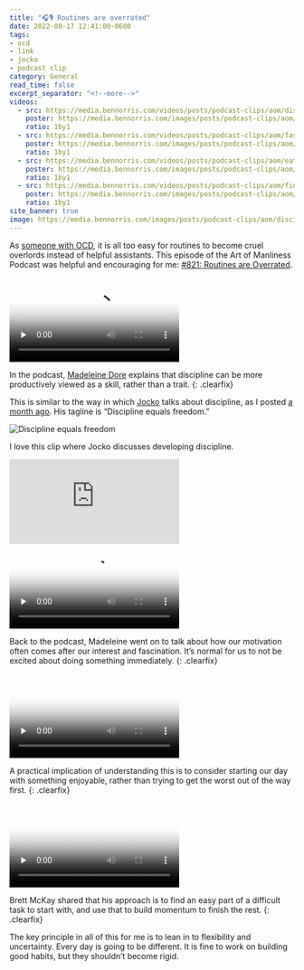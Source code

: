 ```yaml
---
title: "🎧🎙️ Routines are overrated"
date: 2022-08-17 12:41:00-0600
tags:
- ocd
- link
- jocko
- podcast clip
category: General
read_time: false
excerpt_separator: "<!--more-->" 
videos:
  - src: https://media.bennorris.com/videos/posts/podcast-clips/aom/discipline-is-a-skill.mov
    poster: https://media.bennorris.com/images/posts/podcast-clips/aom/discipline-is-a-skill.jpg
    ratio: 1by1
  - src: https://media.bennorris.com/videos/posts/podcast-clips/aom/fascination-precedes-interest.mov
    poster: https://media.bennorris.com/images/posts/podcast-clips/aom/fascination-precedes-interest.jpg
    ratio: 1by1
  - src: https://media.bennorris.com/videos/posts/podcast-clips/aom/eat-the-cream-not-the-frog.mov
    poster: https://media.bennorris.com/images/posts/podcast-clips/aom/eat-the-cream-not-the-frog.jpg
    ratio: 1by1
  - src: https://media.bennorris.com/videos/posts/podcast-clips/aom/find-the-easy-way-in.mov
    poster: https://media.bennorris.com/images/posts/podcast-clips/aom/find-the-easy-way-in.jpg
    ratio: 1by1
site_banner: true
image: https://media.bennorris.com/images/posts/podcast-clips/aom/discipline-is-a-skill.jpg
---
```


As [someone with OCD](https://bennorris.com/tags/ocd/), it is all too easy for routines to become cruel overlords instead of helpful assistants. This episode of the Art of Manliness Podcast was helpful and encouraging for me: [#821: Routines are Overrated](https://www.artofmanliness.com/character/behavior/podcast-821-routines-are-overrated/).

<div class="embed-responsive embed-responsive-1by1 image-medium align-left">
    <video class="embed-responsive-item" controls="controls" playsinline="playsinline" src="https://media.bennorris.com/videos/posts/podcast-clips/aom/discipline-is-a-skill.mov" poster="https://media.bennorris.com/images/posts/podcast-clips/aom/discipline-is-a-skill.jpg" style="background-image:url(https://media.bennorris.com/images/posts/podcast-clips/aom/discipline-is-a-skill.jpg);background-size:contain;background-repeat:no-repeat;" preload="none"></video>
</div>

In the podcast, [Madeleine Dore](https://www.madeleinedore.com) explains that discipline can be more productively viewed as a skill, rather than a trait.
{: .clearfix}

<!--more-->

This is similar to the way in which [Jocko](https://bennorris.com/tags/jocko/) talks about discipline, as I posted [a month ago](https://bennorris.com/2022/07/14/building-discipline). His tagline is “Discipline equals freedom.”

![Discipline equals freedom](https://media.bennorris.com/images/posts/discipline-equals-freedom-flag.jpg)

I love this clip where Jocko discusses developing discipline.

<div class="embed-responsive embed-responsive-16by9">
  <iframe class="embed-responsive-item" src="https://www.youtube-nocookie.com/embed/_tE8kE8IfiY" title="YouTube video player" frameborder="0" allow="accelerometer; autoplay; clipboard-write; encrypted-media; gyroscope; picture-in-picture" allowfullscreen></iframe>
</div>

<div class="embed-responsive embed-responsive-1by1 image-medium align-left">
    <video class="embed-responsive-item" controls="controls" playsinline="playsinline" src="https://media.bennorris.com/videos/posts/podcast-clips/aom/fascination-precedes-interest.mov" poster="https://media.bennorris.com/images/posts/podcast-clips/aom/fascination-precedes-interest.jpg" style="background-image:url(https://media.bennorris.com/images/posts/podcast-clips/aom/fascination-precedes-interest.jpg);background-size:contain;background-repeat:no-repeat;" preload="none"></video>
</div>

Back to the podcast, Madeleine went on to talk about how our motivation often comes after our interest and fascination. It’s normal for us to not be excited about doing something immediately.
{: .clearfix}

<div class="embed-responsive embed-responsive-1by1 image-medium align-right">
    <video class="embed-responsive-item" controls="controls" playsinline="playsinline" src="https://media.bennorris.com/videos/posts/podcast-clips/aom/eat-the-cream-not-the-frog.mov" poster="https://media.bennorris.com/images/posts/podcast-clips/aom/eat-the-cream-not-the-frog.jpg" style="background-image:url(https://media.bennorris.com/images/posts/podcast-clips/aom/eat-the-cream-not-the-frog.jpg);background-size:contain;background-repeat:no-repeat;" preload="none"></video>
</div>

A practical implication of understanding this is to consider starting our day with something enjoyable, rather than trying to get the worst out of the way first.
{: .clearfix}

<div class="embed-responsive embed-responsive-1by1 image-medium align-left">
    <video class="embed-responsive-item" controls="controls" playsinline="playsinline" src="https://media.bennorris.com/videos/posts/podcast-clips/aom/find-the-easy-way-in.mov" poster="https://media.bennorris.com/images/posts/podcast-clips/aom/find-the-easy-way-in.jpg" style="background-image:url(https://media.bennorris.com/images/posts/podcast-clips/aom/find-the-easy-way-in.jpg);background-size:contain;background-repeat:no-repeat;" preload="none"></video>
</div>

Brett McKay shared that his approach is to find an easy part of a difficult task to start with, and use that to build momentum to finish the rest.
{: .clearfix}

The key principle in all of this for me is to lean in to flexibility and uncertainty. Every day is going to be different. It is fine to work on building good habits, but they shouldn’t become rigid.
